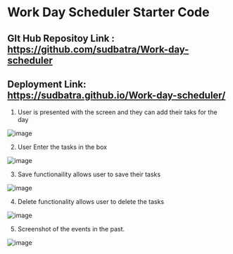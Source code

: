 # Work Day Scheduler Starter Code
## GIt Hub Repositoy Link : https://github.com/sudbatra/Work-day-scheduler
## Deployment Link: https://sudbatra.github.io/Work-day-scheduler/

1. User is presented with the screen and they can add their taks for the day

![image](https://user-images.githubusercontent.com/79431276/119248988-201f2300-bb63-11eb-9f0a-c9876d45a7f2.png)

2. User Enter the tasks in the box 

![image](https://user-images.githubusercontent.com/79431276/119249091-08946a00-bb64-11eb-88de-fed16cb91bd7.png)

3. Save functionaility allows user to save their tasks

![image](https://user-images.githubusercontent.com/79431276/119249125-4db89c00-bb64-11eb-9147-16ff7a5fcbcf.png)

4. Delete functionality allows user to delete the tasks

![image](https://user-images.githubusercontent.com/79431276/119249143-5dd07b80-bb64-11eb-82c4-2a2c7b72387b.png)

5. Screenshot of the events in the past. 

![image](https://user-images.githubusercontent.com/79431276/119272016-154fa700-bbd2-11eb-8093-289e530cf9f7.png)



